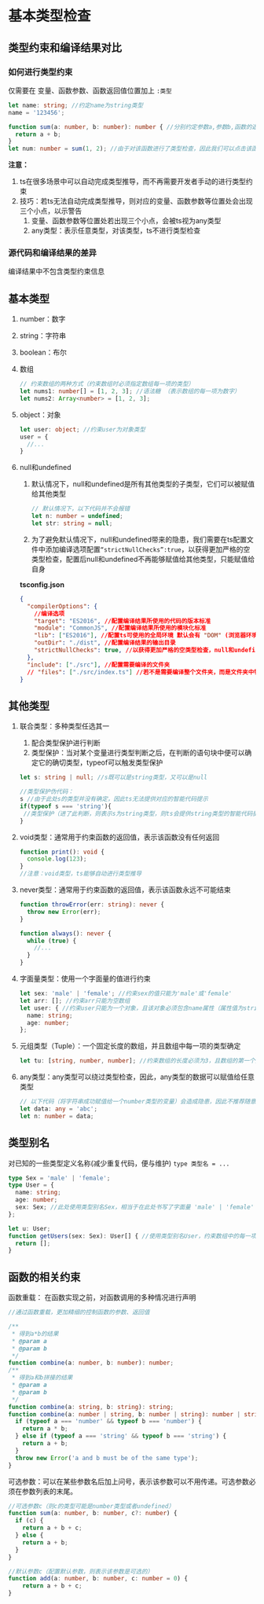 # 基本类型检查



## 类型约束和编译结果对比

### 如何进行类型约束 

仅需要在 变量、函数参数、函数返回值位置加上 `:类型`

```typescript
let name: string; //约定name为string类型
name = '123456';

function sum(a: number, b: number): number { //分别约定参数a,参数b,函数的返回值为number类型 （由于对该函数进行了类型检查，因此我们可以点击该函数并按下F2，来同时修改所有使用到了该函数位置处的函数名）
  return a + b;
}
let num: number = sum(1, 2); //由于对该函数进行了类型检查，因此我们可以点击该函数并按下F12，即可转到定义该函数的位置
```

**注意：**

1. ts在很多场景中可以自动完成类型推导，而不再需要开发者手动的进行类型约束
2. 技巧：若ts无法自动完成类型推导，则对应的变量、函数参数等位置处会出现三个小点，以示警告
   1. 变量、函数参数等位置处若出现三个小点，会被ts视为any类型
   2. any类型：表示任意类型，对该类型，ts不进行类型检查 

### 源代码和编译结果的差异

编译结果中不包含类型约束信息



## 基本类型

1. number：数字

2. string：字符串

3. boolean：布尔

4. 数组

   ```typescript
   // 约束数组的两种方式（约束数组时必须指定数组每一项的类型）
   let nums1: number[] = [1, 2, 3]; //语法糖 （表示数组的每一项为数字）
   let nums2: Array<number> = [1, 2, 3];
   ```

5. object：对象

   ```typescript
   let user: object; //约束user为对象类型
   user = {
     //...
   }
   ```

6. null和undefined

   1. 默认情况下，null和undefined是所有其他类型的子类型，它们可以被赋值给其他类型

      ```typescript
      // 默认情况下，以下代码并不会报错
      let n: number = undefined;
      let str: string = null;
      ```

   2. 为了避免默认情况下，null和undefined带来的隐患，我们需要在ts配置文件中添加编译选项配置`“strictNullChecks”:true`，以获得更加严格的空类型检查，配置后null和undefined不再能够赋值给其他类型，只能赋值给自身

   **tsconfig.json**

   ```json
   {
     "compilerOptions": {
       //编译选项
       "target": "ES2016", //配置编译结果所使用的代码的版本标准
       "module": "CommonJS", //配置编译结果所使用的模块化标准
       "lib": ["ES2016"], //配置ts可使用的全局环境 默认会有 "DOM" (浏览器环境) 此处没有node环境可供配置
       "outDir": "./dist", //配置编译结果的输出目录
       "strictNullChecks": true, //以获得更加严格的空类型检查，null和undefined不再能够赋值给其他类型，只能赋值给自身
     },
     "include": ["./src"], //配置需要编译的文件夹
     // "files": ["./src/index.ts"] //若不是需要编译整个文件夹，而是文件夹中特定的文件，则使用此配置（此配置会编译所配置的文件及其依赖的文件，类似于入口模块）
   }
   ```

   

## 其他类型

1. 联合类型：多种类型任选其一

   1. 配合类型保护进行判断
   2. 类型保护：当对某个变量进行类型判断之后，在判断的语句块中便可以确定它的确切类型，typeof可以触发类型保护

   ```typescript
   let s: string | null; //s既可以是string类型，又可以是null
   
   //类型保护伪代码：
   s //由于此处s的类型并没有确定，因此ts无法提供对应的智能代码提示
   if(typeof s === 'string'){
   	//类型保护（进了此判断，则表示s为string类型，则ts会提供string类型的智能代码提示）
   }
   ```

2. void类型：通常用于约束函数的返回值，表示该函数没有任何返回

   ```typescript
   function print(): void {
     console.log(123);
   }
   //注意：void类型，ts能够自动进行类型推导
   ```

3. never类型：通常用于约束函数的返回值，表示该函数永远不可能结束

   ```typescript
   function throwError(err: string): never {
     throw new Error(err); 
   }
   
   function always(): never {
     while (true) {
       //...
     }
   }
   ```

4. 字面量类型：使用一个字面量的值进行约束

   ```typescript
   let sex: 'male' | 'female'; //约束sex的值只能为'male'或'female'
   let arr: []; //约束arr只能为空数组 
   let user: { //约束user只能为一个对象，且该对象必须包含name属性（属性值为string类型）和age属性（属性值为number类型）
     name: string;
     age: number;
   };
   ```

5. 元组类型（Tuple）：一个固定长度的数组，并且数组中每一项的类型确定

   ```typescript
   let tu: [string, number, number]; //约束数组的长度必须为3，且数组的第一个元素只能是string类型，第二、第三个元素只能是number类型
   ```

6. any类型：any类型可以绕过类型检查，因此，any类型的数据可以赋值给任意类型

   ```typescript
   // 以下代码（将字符串成功赋值给一个number类型的变量）会造成隐患，因此不推荐随意使用any类型 
   let data: any = 'abc';
   let n: number = data; 
   ```

   

## 类型别名

 对已知的一些类型定义名称(减少重复代码，便与维护)	`type 类型名 = ...` 

```typescript
type Sex = 'male' | 'female';
type User = {
  name: string;
  age: number;
  sex: Sex; //此处使用类型别名Sex，相当于在此处书写了字面量 'male' | 'female'
};

let u: User;
function getUsers(sex: Sex): User[] { //使用类型别名User，约束数组中的每一项必须满足User的类型检查
  return [];
}
```



## 函数的相关约束

函数重载： 在函数实现之前，对函数调用的多种情况进行声明

```typescript
//通过函数重载，更加精细的控制函数的参数、返回值

/**
 * 得到a*b的结果
 * @param a 
 * @param b 
 */
function combine(a: number, b: number): number;
/**
 * 得到a和b拼接的结果
 * @param a 
 * @param b 
 */
function combine(a: string, b: string): string;
function combine(a: number | string, b: number | string): number | string {
  if (typeof a === 'number' && typeof b === 'number') {
    return a * b;
  } else if (typeof a === 'string' && typeof b === 'string') {
    return a + b;
  }
  throw new Error('a and b must be of the same type');
}
```

可选参数：可以在某些参数名后加上问号，表示该参数可以不用传递。可选参数必须在参数列表的末尾。

```typescript
//可选参数c（则c的类型可能是number类型或者undefined）
function sum(a: number, b: number, c?: number) {
  if (c) {
    return a + b + c;
  } else {
    return a + b;
  }
}

//默认参数c（配置默认参数，则表示该参数是可选的）
function add(a: number, b: number, c: number = 0) {
    return a + b + c;
}
```

